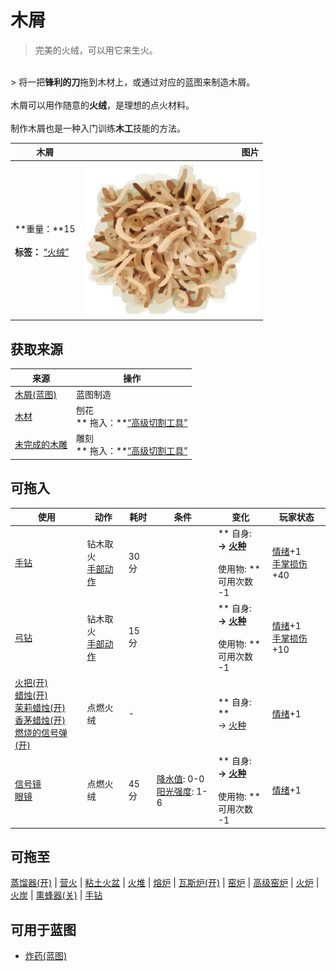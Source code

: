 # 木屑  
> 完美的火绒，可以用它来生火。  
<br>  
> 将一把<b>锋利的刀</b>拖到木材上，或通过对应的蓝图来制造木屑。<br><br>木屑可以用作随意的<b>火绒</b>，是理想的点火材料。<br><br>制作木屑也是一种入门训练<b>木工</b>技能的方法。  
  
  木屑  |   图片   
 ----  |  ----:   
 **重量：**15<br><br>**标签：**	[“火绒”](tag_Tinder.md)  |  <img decoding="async" src="Sprite/Shavings.png" href="a.md" style="max-width:300px;max-height:300px;">   
  
## 获取来源  
来源  |  操作  
----  |  ----  
[木屑(蓝图)](Bp_WoodShavings.md)  |  蓝图制造  
[木材](Wood.md)  |  刨花<br>** 拖入：**[“高级切割工具”](tag_CutterAdv.md)  
[未完成的木雕](WoodCarving_Unfinished.md)  |  雕刻<br>** 拖入：**[“高级切割工具”](tag_CutterAdv.md)  
## 可拖入  
使用  |  动作  |  耗时  |  条件  |  变化  |  玩家状态  
----  |  ----  |  ----  |  ----  |  ----  |  ----  
[手钻](HandDrill.md)  |  钻木取火<br>[手部动作](HandAction.md)  |  30分  |    |  ** 自身: **<br>→ [火种](TinderLit.md)<br><br>** 使用物: **<br>可用次数  -1  |  [情绪](Morale.md)+1<br>[手掌损伤](HandDamage.md)+40  
[弓钻](BowDrill.md)  |  钻木取火<br>[手部动作](HandAction.md)  |  15分  |    |  ** 自身: **<br>→ [火种](TinderLit.md)<br><br>** 使用物: **<br>可用次数  -1  |  [情绪](Morale.md)+1<br>[手掌损伤](HandDamage.md)+10  
[火把(开)](TorchOn.md)<br>[蜡烛(开)](CandleOn.md)<br>[茉莉蜡烛(开)](CandleJasmineOn.md)<br>[香茅蜡烛(开)](CandleCitronellaOn.md)<br>[燃烧的信号弹(开)](FlareHandOn.md)  |  点燃火绒<br>  |  -  |    |  ** 自身: **<br>→ [火种](TinderLit.md)  |  [情绪](Morale.md)+1  
[信号镜](SignalingMirror.md)<br>[眼镜](Glasses.md)  |  点燃火绒<br>  |  45分  |  [降水值](RainValue.md): 0-0<br>[阳光强度](SunStrength.md): 1-6  |  ** 自身: **<br>→ [火种](TinderLit.md)<br><br>** 使用物: **<br>可用次数  -1  |  [情绪](Morale.md)+1  
## 可拖至  
[蒸馏器(开)](AlembicOn.md) | [营火](Campfire.md) | [粘土火盆](ClayFirePit.md) | [火堆](Fire.md) | [熔炉](Forge.md) | [瓦斯炉(开)](GasCookerOn.md) | [窑炉](Kiln.md) | [高级窑炉](KilnAdvanced.md) | [火炉](Stove.md) | [火炭](Embers.md) | [熏蜂器(关)](BeeSmokerOff.md) | [手钻](FirePlow.md)  
## 可用于蓝图  
- [炸药(蓝图)](Bp_Dynamite.md)  
  
  


<script>document.title="木屑 - 卡牌生存百科 Card Survival Wiki";</script>
